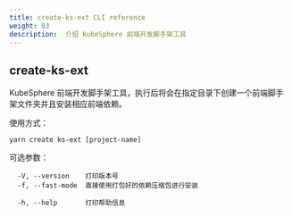 ```yaml
---
title: create-ks-ext CLI reference
weight: 03
description:  介绍 KubeSphere 前端开发脚手架工具
---
```


## create-ks-ext

KubeSphere 前端开发脚手架工具，执行后将会在指定目录下创建一个前端脚手架文件夹并且安装相应前端依赖。

使用方式：

```text
yarn create ks-ext [project-name]
```

可选参数：

```text
  -V, --version    打印版本号
  -f, --fast-mode  直接使用打包好的依赖压缩包进行安装

  -h, --help       打印帮助信息
```
